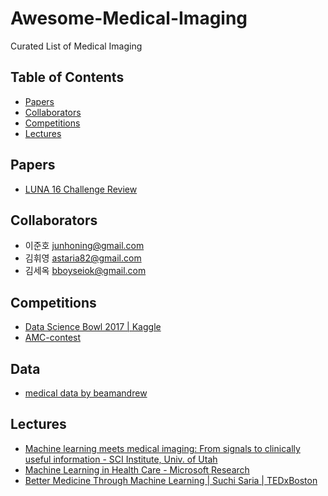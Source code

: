 ﻿# Awesome-Medical-Imaging

Curated List of Medical Imaging

## Table of Contents
- [Papers](#papers)
- [Collaborators](#collaborators)
- [Competitions](#competitions)
- [Lectures](#lectures)

## Papers
* [LUNA 16 Challenge Review](https://arxiv.org/abs/1612.08012)

## Collaborators

* 이준호 junhoning@gmail.com
* 김휘영 astaria82@gmail.com
* 김세옥 bboyseiok@gmail.com

## Competitions
* [Data Science Bowl 2017 | Kaggle](https://www.kaggle.com/c/data-science-bowl-2017)
* [AMC-contest](http://amc-conetest.azurewebsites.net/ASAN-MS/index.html)

## Data
* [medical data by beamandrew](https://github.com/beamandrew/medical-data/blob/master/README.md)

## Lectures
* [Machine learning meets medical imaging: From signals to clinically useful information - SCI Institute, Univ. of Utah](https://www.youtube.com/watch?v=7vtpWbrVdDY)
* [Machine Learning in Health Care - Microsoft Research](https://www.youtube.com/watch?v=XQsHPuXKmO4)
* [Better Medicine Through Machine Learning | Suchi Saria | TEDxBoston](https://www.youtube.com/watch?v=Nj2YSLPn6OY)